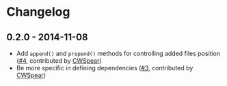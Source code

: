 # Changelog

## 0.2.0 - 2014-11-08

- Add `append()` and `prepend()` methods for controlling added files position ([#4](https://github.com/urish/angular-moment/pull/4), contributed by [CWSpear](https://github.com/CWSpear))
- Be more specific in defining dependencies ([#3](https://github.com/urish/angular-moment/pull/3), contributed by [CWSpear](https://github.com/CWSpear))
